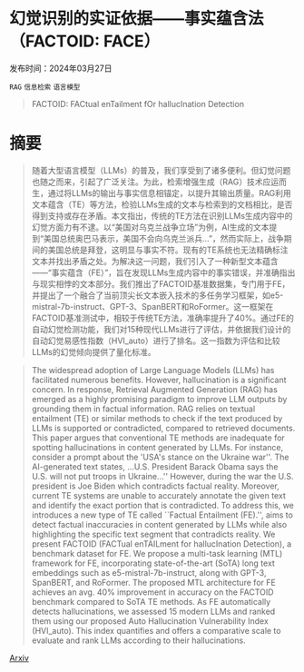 # 幻觉识别的实证依据——事实蕴含法（FACTOID: FACE）

发布时间：2024年03月27日

`RAG` `信息检索` `语言模型`

> FACTOID: FACtual enTailment fOr hallucInation Detection

# 摘要

> 随着大型语言模型（LLMs）的普及，我们享受到了诸多便利。但幻觉问题也随之而来，引起了广泛关注。为此，检索增强生成（RAG）技术应运而生，通过将LLMs的输出与事实信息相锚定，以提升其输出质量。RAG利用文本蕴含（TE）等方法，检验LLMs生成的文本与检索到的文档相比，是否得到支持或存在矛盾。本文指出，传统的TE方法在识别LLMs生成内容中的幻觉方面力有不逮。以“美国对乌克兰战争立场”为例，AI生成的文本提到“美国总统奥巴马表示，美国不会向乌克兰派兵...”，然而实际上，战争期间的美国总统是拜登，这明显与事实不符。现有的TE系统也无法精确标注文本并找出矛盾之处。为解决这一问题，我们引入了一种新型文本蕴含——“事实蕴含（FE）”，旨在发现LLMs生成内容中的事实错误，并准确指出与现实相悖的文本部分。我们推出了FACTOID基准数据集，专门用于FE，并提出了一个融合了当前顶尖长文本嵌入技术的多任务学习框架，如e5-mistral-7b-instruct、GPT-3、SpanBERT和RoFormer。这一框架在FACTOID基准测试中，相较于传统TE方法，准确率提升了40%。通过FE的自动幻觉检测功能，我们对15种现代LLMs进行了评估，并依据我们设计的自动幻觉易感性指数（HVI_auto）进行了排名。这一指数为评估和比较LLMs的幻觉倾向提供了量化标准。

> The widespread adoption of Large Language Models (LLMs) has facilitated numerous benefits. However, hallucination is a significant concern. In response, Retrieval Augmented Generation (RAG) has emerged as a highly promising paradigm to improve LLM outputs by grounding them in factual information. RAG relies on textual entailment (TE) or similar methods to check if the text produced by LLMs is supported or contradicted, compared to retrieved documents. This paper argues that conventional TE methods are inadequate for spotting hallucinations in content generated by LLMs. For instance, consider a prompt about the 'USA's stance on the Ukraine war''. The AI-generated text states, ...U.S. President Barack Obama says the U.S. will not put troops in Ukraine...'' However, during the war the U.S. president is Joe Biden which contradicts factual reality. Moreover, current TE systems are unable to accurately annotate the given text and identify the exact portion that is contradicted. To address this, we introduces a new type of TE called ``Factual Entailment (FE).'', aims to detect factual inaccuracies in content generated by LLMs while also highlighting the specific text segment that contradicts reality. We present FACTOID (FACTual enTAILment for hallucInation Detection), a benchmark dataset for FE. We propose a multi-task learning (MTL) framework for FE, incorporating state-of-the-art (SoTA) long text embeddings such as e5-mistral-7b-instruct, along with GPT-3, SpanBERT, and RoFormer. The proposed MTL architecture for FE achieves an avg. 40\% improvement in accuracy on the FACTOID benchmark compared to SoTA TE methods. As FE automatically detects hallucinations, we assessed 15 modern LLMs and ranked them using our proposed Auto Hallucination Vulnerability Index (HVI_auto). This index quantifies and offers a comparative scale to evaluate and rank LLMs according to their hallucinations.

[Arxiv](https://arxiv.org/abs/2403.19113)